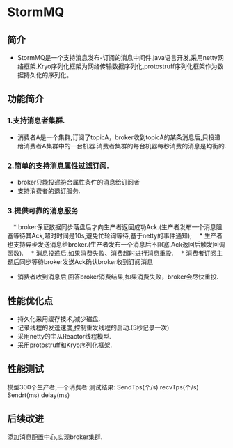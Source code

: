 # StormMQ
## 简介
* StormMQ是一个支持消息发布-订阅的消息中间件,java语言开发,采用netty网络框架.Kryo序列化框架为网络传输数据序列化,protostruff序列化框架作为数据持久化的序列化。
## 功能简介
### 1.支持消息者集群.
* 消费者A是一个集群,订阅了topicA，broker收到topicA的某条消息后,只投递给消费者A集群中的一台机器.消费者集群的每台机器每秒消费的消息是均衡的.    

### 2.简单的支持消息属性过滤订阅.  
  * broker只能投递符合属性条件的消息给订阅者
  * 支持消费者的退订服务.    
### 3.提供可靠的消息服务
　* broker保证数据同步落盘后才向生产者返回成功Ack.(生产者发布一个消息阻塞等待其Ack,超时时间是10s,避免忙轮询等待,基于netty的事件通知);
　* 生产者也支持异步发送消息给broker.(生产者发布一个消息后不阻塞,Ack返回后触发回调函数).
　* 消息投递后,如果消费失败、消费超时进行消息重投.
　* 消费者订阅主题后同步等待broker发送Ack确认broker收到订阅消息
  * 消费者收到消息后,回答broker消费结果,如果消费失败，broker会尽快重投. 
## 性能优化点
  * 持久化采用缓存技术,减少磁盘.
  * 记录线程的发送速度,控制重发线程的启动.(5秒记录一次)
  * 采用netty的主从Reactor线程模型.
  * 采用protostruff和Kryo序列化框架. 
## 性能测试
   模型300个生产者,一个消费者
   测试结果:
   SendTps(个/s)  recvTps(个/s)  Sendrt(ms)   delay(ms)
## 后续改进
   添加消息配置中心,实现broker集群.  

  
  
